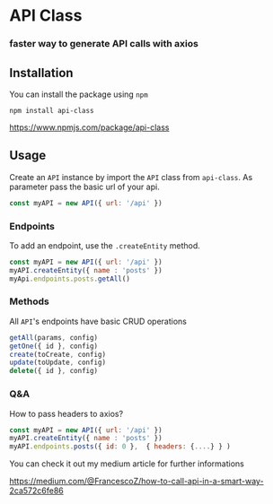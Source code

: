 # API Class
### faster way to generate API calls with axios

## Installation
You can install the package using `npm`

```
npm install api-class
```

https://www.npmjs.com/package/api-class
## Usage
Create an `API` instance by import the `API` class from `api-class`. As parameter pass the basic url of your api.

```javascript
const myAPI = new API({ url: '/api' })
```
### Endpoints
To add an endpoint, use the `.createEntity` method.

```javascript
const myAPI = new API({ url: '/api' })
myAPI.createEntity({ name : 'posts' })
myApi.endpoints.posts.getAll()

```

### Methods
All `API`'s endpoints have basic CRUD operations

```javascript
getAll(params, config)
getOne({ id }, config)
create(toCreate, config)
update(toUpdate, config)
delete({ id }, config)
```
### Q&A

How to pass headers to axios?

```javascript
const myAPI = new API({ url: '/api' })
myAPI.createEntity({ name : 'posts' })
myAPI.endpoints.posts({ id: 0 },  { headers: {....} } )
```
You can check it out my medium article for further informations

https://medium.com/@FrancescoZ/how-to-call-api-in-a-smart-way-2ca572c6fe86
